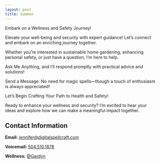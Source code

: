 ```yaml
---
layout: post
title: Summon 
---
```


Embark on a Wellness and Safety Journey!

Elevate your well-being and security with expert guidance! Let’s connect and embark on an enriching journey together.

Whether you’re interested in sustainable home gardening, enhancing personal safety, or just have a question, I’m here to help.

Ask Me Anything, and I’ll respond promptly with practical advice and solutions!

Send a Message: No need for magic spells—though a touch of enthusiasm is always appreciated!

Let’s Begin Crafting Your Path to Health and Safety!

Ready to enhance your wellness and security? I’m excited to hear your ideas and explore how we can make a meaningful impact together.

## Contact Information

<div class="contact-info">
  <p><strong>Email:</strong> <a href="mailto:jennifer@digitalspellcraft.com">jennifer@digitalspellcraft.com</a></p>
  <p><strong>Voicemail:</strong> <a href="tel:5045101878">504.510.1878</a></p>
<p><strong>Wellness:</strong> <a href="https://links.digitalspellcraft.com/gardyn" target="_blank">@Gardyn</a></p>

</div>
